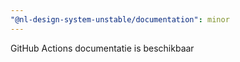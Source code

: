 ```yaml
---
"@nl-design-system-unstable/documentation": minor
---
```


GitHub Actions documentatie is beschikbaar
